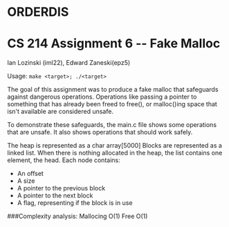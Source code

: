 ORDERDIS
========
CS 214 Assignment 6 -- Fake Malloc
========
Ian Lozinski (iml22), Edward Zaneski(epz5)


Usage: ```make <target>; ./<target>```

The goal of this assignment was to produce a fake malloc that safeguards against
dangerous operations. Operations like passing a pointer to something that has already
been freed to free(), or malloc()ing space that isn't available are considered unsafe.

To demonstrate these safeguards, the main.c file shows some operations that are
unsafe. It also shows operations that should work safely.

The heap is represented as a char array[5000]  Blocks are represented as a linked list.
When there is nothing allocated in the heap, the list contains one element, the head.
Each node contains:
  * An offset
  * A size
  * A pointer to the previous block
  * A pointer to the next block
  * A flag, representing if the block is in use



###Complexity analysis:
Mallocing O(1)
Free O(1)
